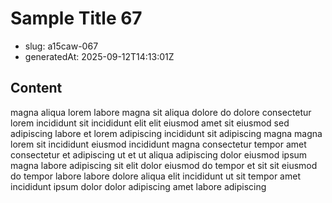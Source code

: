 # Sample Title 67

- slug: a15caw-067
- generatedAt: 2025-09-12T14:13:01Z

## Content
magna aliqua lorem labore magna sit aliqua dolore do dolore consectetur lorem incididunt sit incididunt elit elit eiusmod amet sit eiusmod sed adipiscing labore et lorem adipiscing incididunt sit adipiscing magna magna lorem sit incididunt eiusmod incididunt magna consectetur tempor amet consectetur et adipiscing ut et ut aliqua adipiscing dolor eiusmod ipsum magna labore adipiscing sit elit dolor eiusmod do tempor et sit sit eiusmod do tempor labore labore dolore aliqua elit incididunt ut sit tempor amet incididunt ipsum dolor dolor adipiscing amet labore adipiscing
